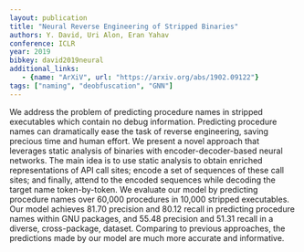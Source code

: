 ```yaml
---
layout: publication
title: "Neural Reverse Engineering of Stripped Binaries"
authors: Y. David, Uri Alon, Eran Yahav
conference: ICLR
year: 2019
bibkey: david2019neural
additional_links:
   - {name: "ArXiV", url: "https://arxiv.org/abs/1902.09122"}
tags: ["naming", "deobfuscation", "GNN"]
---
```

We address the problem of predicting procedure names in stripped executables which contain no debug information.
Predicting procedure names can dramatically ease the task of reverse engineering, saving precious time and human effort. 
We present a novel approach that leverages static analysis of binaries with encoder-decoder-based neural networks.
The main idea is to use static analysis to obtain enriched representations of API call sites; encode a set of sequences
of these call sites; and finally, attend to the encoded sequences while decoding the target name token-by-token. 
We evaluate our model by predicting procedure names over 60,000 procedures in 10,000 stripped executables.
Our model achieves 81.70 precision and 80.12 recall in predicting procedure names within GNU packages, and 55.48
precision and 51.31 recall in a diverse, cross-package, dataset. Comparing to previous approaches,
the predictions made by our model are much more accurate and informative. 
